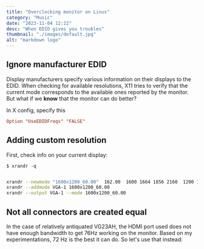 ```yaml
---
title: "Overclocking monitor on Linux"
category: "Music"
date: "2023-11-04 12:22"
desc: "When EDID gives you troubles"
thumbnail: "./images/default.jpg"
alt: "markdown logo"
---
```


## Ignore manufacturer EDID

Display manufacturers specify various information on their displays to the EDID. When checking for available resolutions, X11 tries to verify that the current mode corresponds to the available ones reported by the monitor. But what if we **know** that the monitor can do better?

In X config, specify this

```toml
Option "UseEDIDFreqs" "FALSE"
```


## Adding custom resolution

First, check info on your current display:

```
$ xrandr -q


```

```bash
xrandr --newmode "1600x1200_60.00"  162.00  1600 1664 1856 2160  1200 1201 1204 1250 +hsync +vsync
xrandr --addmode VGA-1 1600x1200_60.00
xrandr --output VGA-1 --mode 1600x1200_60.00
```

## Not all connectors are created equal

In the case of relatively antiquated VG23AH, the HDMI port used does not have enough bandwidth to get 76Hz working on the monitor. Based on my experimentations, 72 Hz is the best it can do. So let's use that instead:


